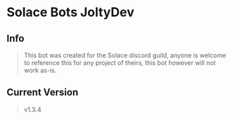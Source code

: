 Solace Bots JoltyDev
=====================

Info
----
>This bot was created for the Solace discord guild, anyone is welcome to reference this for any project of theirs, this bot however will not work as-is.

Current Version
----------------
>v1.3.4